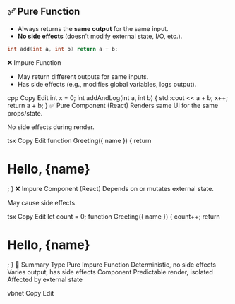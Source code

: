 ## ✅ Pure Function

- Always returns the **same output** for the same input.
- **No side effects** (doesn’t modify external state, I/O, etc.).

```cpp
int add(int a, int b) return a + b;
```

❌ Impure Function
- May return different outputs for same inputs.
- Has side effects (e.g., modifies global variables, logs output).

cpp
Copy
Edit
int x = 0;
int addAndLog(int a, int b) {
    std::cout << a + b;
    x++;
    return a + b;
}
✅ Pure Component (React)
Renders same UI for the same props/state.

No side effects during render.

tsx
Copy
Edit
function Greeting({ name }) {
  return <h1>Hello, {name}</h1>;
}
❌ Impure Component (React)
Depends on or mutates external state.

May cause side effects.

tsx
Copy
Edit
let count = 0;
function Greeting({ name }) {
  count++;
  return <h1>Hello, {name}</h1>;
}
🧠 Summary
Type	Pure	Impure
Function	Deterministic, no side effects	Varies output, has side effects
Component	Predictable render, isolated	Affected by external state

vbnet
Copy
Edit
